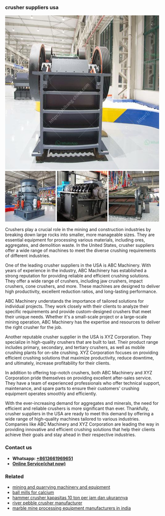 <h3>crusher suppliers usa</h3><img src='1708499430.jpg' alt=''><p>Crushers play a crucial role in the mining and construction industries by breaking down large rocks into smaller, more manageable sizes. They are essential equipment for processing various materials, including ores, aggregates, and demolition waste. In the United States, crusher suppliers offer a wide range of machines to meet the diverse crushing requirements of different industries.</p><p>One of the leading crusher suppliers in the USA is ABC Machinery. With years of experience in the industry, ABC Machinery has established a strong reputation for providing reliable and efficient crushing solutions. They offer a wide range of crushers, including jaw crushers, impact crushers, cone crushers, and more. These machines are designed to deliver high productivity, excellent reduction ratios, and long-lasting performance.</p><p>ABC Machinery understands the importance of tailored solutions for individual projects. They work closely with their clients to analyze their specific requirements and provide custom-designed crushers that meet their unique needs. Whether it's a small-scale project or a large-scale mining operation, ABC Machinery has the expertise and resources to deliver the right crusher for the job.</p><p>Another reputable crusher supplier in the USA is XYZ Corporation. They specialize in high-quality crushers that are built to last. Their product range includes primary, secondary, and tertiary crushers, as well as mobile crushing plants for on-site crushing. XYZ Corporation focuses on providing efficient crushing solutions that maximize productivity, reduce downtime, and ultimately, increase profitability for their clients.</p><p>In addition to offering top-notch crushers, both ABC Machinery and XYZ Corporation pride themselves on providing excellent after-sales service. They have a team of experienced professionals who offer technical support, maintenance, and spare parts to ensure their customers' crushing equipment operates smoothly and efficiently.</p><p>With the ever-increasing demand for aggregates and minerals, the need for efficient and reliable crushers is more significant than ever. Thankfully, crusher suppliers in the USA are ready to meet this demand by offering a wide range of high-quality machines tailored to various industries. Companies like ABC Machinery and XYZ Corporation are leading the way in providing innovative and efficient crushing solutions that help their clients achieve their goals and stay ahead in their respective industries.</p><h3>Contact us</h3><ul><li><strong>Whatsapp:&nbsp;<a href="https://wa.me/8613661969651">+8613661969651</a></strong></li><li><a href="https://swt.shibang-china.com/?git&amp;zhl&amp;crusher suppliers usa"><strong>Online Service(chat now)</strong></a></li></ul><h3>Related</h3><ul><li><a href='mining and quarrying machinery and equipment.md'>mining and quarrying machinery and equipment</a></li><li><a href='ball mills for calcium.md'>ball mills for calcium</a></li><li><a href='hammer crusher kapasitas 10 ton per jam dan ukurannya.md'>hammer crusher kapasitas 10 ton per jam dan ukurannya</a></li><li><a href='river pebble crusher manufacturer.md'>river pebble crusher manufacturer</a></li><li><a href='marble mine processing equipment manufacturers in india.md'>marble mine processing equipment manufacturers in india</a></li></ul>